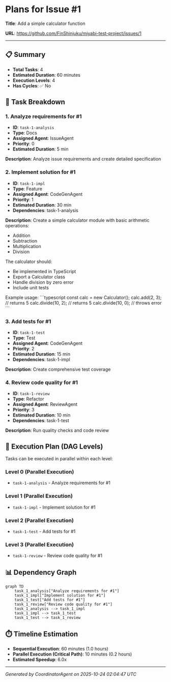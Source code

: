 # Plans for Issue #1

**Title**: Add a simple calculator function

**URL**: https://github.com/FinShinjuku/miyabi-test-project/issues/1

---

## 📋 Summary

- **Total Tasks**: 4
- **Estimated Duration**: 60 minutes
- **Execution Levels**: 4
- **Has Cycles**: ✅ No

## 📝 Task Breakdown

### 1. Analyze requirements for #1

- **ID**: `task-1-analysis`
- **Type**: Docs
- **Assigned Agent**: IssueAgent
- **Priority**: 0
- **Estimated Duration**: 5 min

**Description**: Analyze issue requirements and create detailed specification

### 2. Implement solution for #1

- **ID**: `task-1-impl`
- **Type**: Feature
- **Assigned Agent**: CodeGenAgent
- **Priority**: 1
- **Estimated Duration**: 30 min
- **Dependencies**: task-1-analysis

**Description**: Create a simple calculator module with basic arithmetic operations:
- Addition
- Subtraction
- Multiplication
- Division

The calculator should:
- Be implemented in TypeScript
- Export a Calculator class
- Handle division by zero error
- Include unit tests

Example usage:
\`\`\`typescript
const calc = new Calculator();
calc.add(2, 3); // returns 5
calc.divide(10, 2); // returns 5
calc.divide(10, 0); // throws error
\`\`\`

### 3. Add tests for #1

- **ID**: `task-1-test`
- **Type**: Test
- **Assigned Agent**: CodeGenAgent
- **Priority**: 2
- **Estimated Duration**: 15 min
- **Dependencies**: task-1-impl

**Description**: Create comprehensive test coverage

### 4. Review code quality for #1

- **ID**: `task-1-review`
- **Type**: Refactor
- **Assigned Agent**: ReviewAgent
- **Priority**: 3
- **Estimated Duration**: 10 min
- **Dependencies**: task-1-test

**Description**: Run quality checks and code review

## 🔄 Execution Plan (DAG Levels)

Tasks can be executed in parallel within each level:

### Level 0 (Parallel Execution)

- `task-1-analysis` - Analyze requirements for #1

### Level 1 (Parallel Execution)

- `task-1-impl` - Implement solution for #1

### Level 2 (Parallel Execution)

- `task-1-test` - Add tests for #1

### Level 3 (Parallel Execution)

- `task-1-review` - Review code quality for #1

## 📊 Dependency Graph

```mermaid
graph TD
    task_1_analysis["Analyze requirements for #1"]
    task_1_impl["Implement solution for #1"]
    task_1_test["Add tests for #1"]
    task_1_review["Review code quality for #1"]
    task_1_analysis --> task_1_impl
    task_1_impl --> task_1_test
    task_1_test --> task_1_review
```

## ⏱️ Timeline Estimation

- **Sequential Execution**: 60 minutes (1.0 hours)
- **Parallel Execution (Critical Path)**: 10 minutes (0.2 hours)
- **Estimated Speedup**: 6.0x

---

*Generated by CoordinatorAgent on 2025-10-24 02:04:47 UTC*
